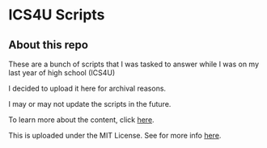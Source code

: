 # ICS4U Scripts

About this repo
---------------

These are a bunch of scripts that I was tasked to answer while I was on my last year of high school (ICS4U)

I decided to upload it here for archival reasons.

I may or may not update the scripts in the future.

To learn more about the content, click [here](https://sites.google.com/site/mrliconti/ics4u-python).

This is uploaded under the MIT License. See for more info [here](LICENSE).